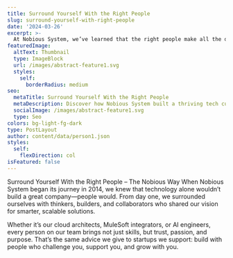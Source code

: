 ```yaml
---
title: Surround Yourself With the Right People
slug: surround-yourself-with-right-people
date: '2024-03-26'
excerpt: >-
  At Nobious System, we’ve learned that the right people make all the difference. From our early days in 2014 to today, our success has been built on collaboration, trust, and shared purpose. Whether it’s our internal team or the startups we support, surrounding ourselves with passionate, skilled individuals has been the key to driving innovation and delivering impact.
featuredImage:
  altText: Thumbnail
  type: ImageBlock
  url: /images/abstract-feature1.svg
  styles:
    self:
      borderRadius: medium
seo:
  metaTitle: Surround Yourself With the Right People
  metaDescription: Discover how Nobious System built a thriving tech culture by surrounding itself with the right people—and how this principle continues to guide our work with startups and enterprise clients.
  socialImage: /images/abstract-feature1.svg
  type: Seo
colors: bg-light-fg-dark
type: PostLayout
author: content/data/person1.json
styles:
  self:
    flexDirection: col
isFeatured: false
---
```


Surround Yourself With the Right People – The Nobious Way
When Nobious System began its journey in 2014, we knew that technology alone wouldn’t build a great company—people would. From day one, we surrounded ourselves with thinkers, builders, and collaborators who shared our vision for smarter, scalable solutions.

Whether it’s our cloud architects, MuleSoft integrators, or AI engineers, every person on our team brings not just skills, but trust, passion, and purpose. That’s the same advice we give to startups we support: build with people who challenge you, support you, and grow with you.